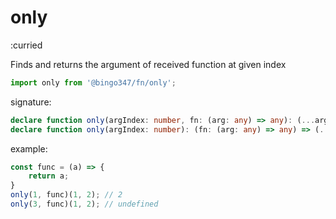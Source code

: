 # only

:curried

Finds and returns the argument of received function at given index

```javascript
import only from '@bingo347/fn/only';
```

signature:

```typescript
declare function only(argIndex: number, fn: (arg: any) => any): (...args: any[]) => any;
declare function only(argIndex: number): (fn: (arg: any) => any) => (...args: any[]) => any;

```

example:

```javascript
const func = (a) => {
    return a;
}
only(1, func)(1, 2); // 2
only(3, func)(1, 2); // undefined
```

